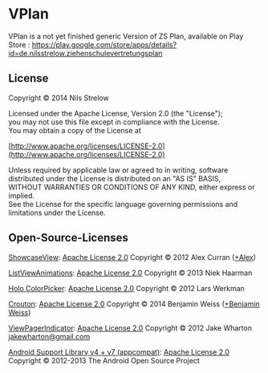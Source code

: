 VPlan
=====

VPlan is a not yet finished generic Version of ZS Plan, available on Play Store : https://play.google.com/store/apps/details?id=de.nilsstrelow.ziehenschulevertretungsplan

## License
Copyright © 2014 Nils Strelow

Licensed under the Apache License, Version 2.0 (the "License");  
you may not use this file except in compliance with the License.  
You may obtain a copy of the License at

[http://www.apache.org/licenses/LICENSE-2.0](http://www.apache.org/licenses/LICENSE-2.0)

Unless required by applicable law or agreed to in writing, software  
distributed under the License is distributed on an "AS IS" BASIS,  
WITHOUT WARRANTIES OR CONDITIONS OF ANY KIND, either express or implied.  
See the License for the specific language governing permissions and  
limitations under the License.

## Open-Source-Licenses
[ShowcaseView](https://github.com/amlcurran/ShowcaseView): [Apache License 2.0](http://www.apache.org/licenses/LICENSE-2.0)
Copyright © 2012 Alex Curran ([+Alex](https://plus.google.com/110510888639261520925/posts))

[ListViewAnimations](https://github.com/nhaarman/ListViewAnimations): [Apache License 2.0](http://www.apache.org/licenses/LICENSE-2.0)
Copyright © 2013 Niek Haarman

[Holo ColorPicker](https://github.com/LarsWerkman/HoloColorPicker): [Apache License 2.0](http://www.apache.org/licenses/LICENSE-2.0)
Copyright © 2012 Lars Werkman

[Crouton](https://github.com/keyboardsurfer/Crouton): [Apache License 2.0](http://www.apache.org/licenses/LICENSE-2.0)
Copyright © 2014 Benjamin Weiss ([+Benjamin Weiss](https://plus.google.com/u/0/+BenjaminWeiss/posts))

[ViewPagerIndicator](http://viewpagerindicator.com/): [Apache License 2.0](http://www.apache.org/licenses/LICENSE-2.0)
Copyright © 2012 Jake Wharton <jakewharton@gmail.com>

[Android Support Library v4 + v7 (appcompat)](https://developer.android.com/tools/support-library/index.html): [Apache License 2.0](http://www.apache.org/licenses/LICENSE-2.0)  
Copyright © 2012-2013 The Android Open Source Project
